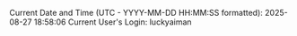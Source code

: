 Current Date and Time (UTC - YYYY-MM-DD HH:MM:SS formatted): 2025-08-27 18:58:06
Current User's Login: luckyaiman
